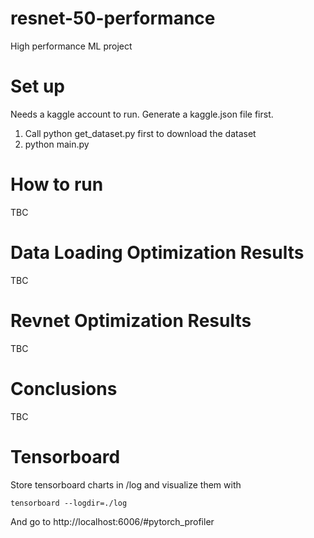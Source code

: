 # resnet-50-performance
High performance ML project

# Set up 

Needs a kaggle account to run. Generate a kaggle.json file first.

1. Call python get_dataset.py first to download the dataset
2. python main.py


# How to run

TBC

# Data Loading Optimization Results

TBC

# Revnet Optimization Results

TBC

# Conclusions

TBC

# Tensorboard

Store tensorboard charts in /log and visualize them with

```
tensorboard --logdir=./log
```

And go to http://localhost:6006/#pytorch_profiler